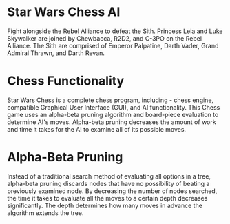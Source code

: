 # Star Wars Chess AI
Fight alongside the Rebel Alliance to defeat the Sith. Princess Leia and Luke Skywalker are joined by Chewbacca, R2D2, and C-3PO on the Rebel Alliance. 
The Sith are comprised of Emperor Palpatine, Darth Vader, Grand Admiral Thrawn, and Darth Revan.
# Chess Functionality
Star Wars Chess is a complete chess program, including - chess engine, compatible Graphical User Interface (GUI), and AI functionality. 
This Chess game uses an alpha-beta pruning algorithm and board-piece evaluation to determine AI's moves. Alpha-beta pruning decreases the 
amount of work and time it takes for the AI to examine all of its possible moves.
# Alpha-Beta Pruning
Instead of a traditional search method of evaluating all options in a tree, alpha-beta pruning discards nodes that have no possibility of
beating a previously examined node. By decreasing the number of nodes searched, the time it takes to evaluate all the moves to a certain depth 
decreases significantly. The depth determines how many moves in advance the algorithm extends the tree.

